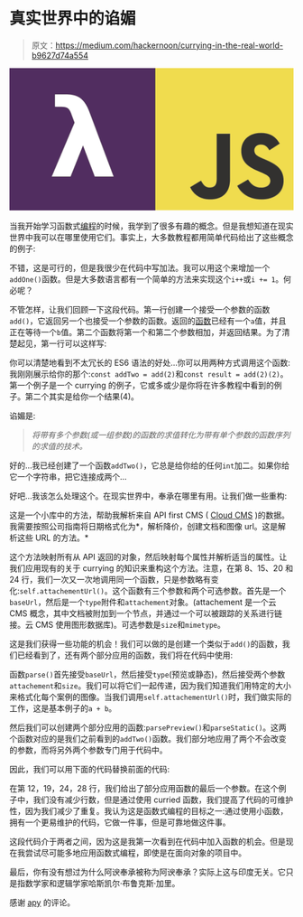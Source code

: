 # 真实世界中的谄媚

> 原文：<https://medium.com/hackernoon/currying-in-the-real-world-b9627d74a554>

![](img/1e5730e507ad9248073b54a4e92b631d.png)

当我开始学习函数式[编程](https://hackernoon.com/tagged/programming)的时候，我学到了很多有趣的概念。但是我想知道在现实世界中我可以在哪里使用它们。事实上，大多数教程都用简单代码给出了这些概念的例子:

不错，这是可行的，但是我很少在代码中写加法。我可以用这个来增加一个`addOne()`函数。但是大多数语言都有一个简单的方法来实现这个`i++`或`i += 1`。何必呢？

不管怎样，让我们回顾一下这段代码。第一行创建一个接受一个参数的函数`add()`，它返回另一个也接受一个参数的函数。返回的[函数](https://hackernoon.com/tagged/function)已经有一个`a`值，并且正在等待一个`b`值。第二个函数将第一个和第二个参数相加，并返回结果。为了清楚起见，第一行可以这样写:

你可以清楚地看到不太冗长的 ES6 语法的好处…你可以用两种方式调用这个函数:我刚刚展示给你的那个:`const addTwo = add(2)`和`const result = add(2)(2)`。第一个例子是一个 currying 的例子，它或多或少是你将在许多教程中看到的例子。第二个其实是给你一个结果(4)。

谄媚是:

> *将带有多个参数(或一组参数)的函数的求值转化为带有单个参数的函数序列的求值的技术。*

好的…我已经创建了一个函数`addTwo()`，它总是给你给的任何`int`加二。如果你给它一个字符串，把它连接成两个…

好吧…我该怎么处理这个。在现实世界中，奉承在哪里有用。让我们做一些重构:

这是一个小库中的方法，帮助我解析来自 API first CMS ( [Cloud CMS](https://www.cloudcms.com/) )的数据。我需要按照公司指南将日期格式化为*，解析降价，创建文档和图像 url。这是解析这些 URL 的方法。*

这个方法映射所有从 API 返回的对象，然后映射每个属性并解析适当的属性。让我们应用现有的关于 currying 的知识来重构这个方法。注意，在第 8、15、20 和 24 行，我们一次又一次地调用同一个函数，只是参数略有变化:`self.attachementUrl()`。这个函数有三个参数和两个可选参数。首先是一个`baseUrl`，然后是一个`type`附件和`attachement`对象。(attachement 是一个云 CMS 概念，其中文档被附加到一个节点，并通过一个可以被跟踪的关系进行链接。云 CMS 使用图形数据库)。可选参数是`size`和`mimetype`。

这是我们获得一些功能的机会！我们可以做的是创建一个类似于`add()`的函数，我们已经看到了，还有两个部分应用的函数，我们将在代码中使用:

函数`parse()`首先接受`baseUrl`，然后接受`type`(预览或静态)，然后接受两个参数`attachement`和`size`。我们可以将它们一起传递，因为我们知道我们用特定的大小来格式化每个案例的图像。当我们调用`self.attachementUrl()`时，我们做实际的工作，这是基本例子的`a + b`。

然后我们可以创建两个部分应用的函数:`parsePreview()`和`parseStatic()`。这两个函数对应的是我们之前看到的`addTwo()`函数。我们部分地应用了两个不会改变的参数，而将另外两个参数专门用于代码中。

因此，我们可以用下面的代码替换前面的代码:

在第 12，19，24，28 行，我们给出了部分应用函数的最后一个参数。在这个例子中，我们没有减少行数，但是通过使用 curried 函数，我们提高了代码的可维护性，因为我们减少了重复。我认为这是函数式编程的目标之一:通过使用小函数，拥有一个更易维护的代码，它做一件事，但是可靠地做这件事。

这段代码介于两者之间，因为这是我第一次看到在代码中加入函数的机会。但是现在我尝试尽可能多地应用函数式编程，即使是在面向对象的项目中。

最后，你有没有想过为什么阿谀奉承被称为阿谀奉承？实际上这与印度无关。它只是指数学家和逻辑学家哈斯凯尔·布鲁克斯·加里。

感谢 [apy](https://lobste.rs/s/siaj6w/currying_real_world#c_ut9atg) 的评论。